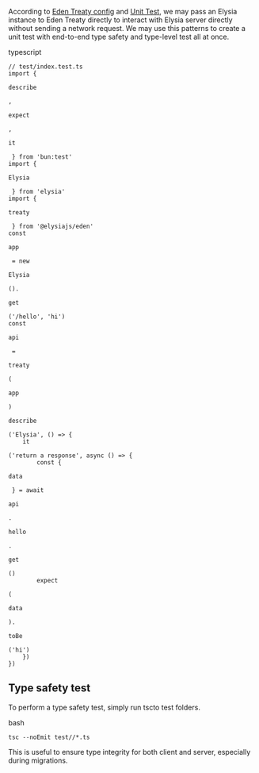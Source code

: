According to [Eden Treaty config](https://elysiajs.com/eden/treaty/config.html#urlorinstance) and [Unit Test](https://elysiajs.com/patterns/unit-test.html), we may pass an Elysia instance to Eden Treaty directly to interact with Elysia server directly without sending a network request.
We may use this patterns to create a unit test with end-to-end type safety and type-level test all at once.

typescript
```
// test/index.test.ts
import { 

describe

, 

expect

, 

it

 } from 'bun:test'
import { 

Elysia

 } from 'elysia'
import { 

treaty

 } from '@elysiajs/eden'
const 

app

 = new 

Elysia

().

get

('/hello', 'hi')
const 

api

 = 

treaty

(

app

)

describe

('Elysia', () => {
    it

('return a response', async () => {
        const { 

data

 } = await 

api

.

hello

.

get

()
        expect

(

data

).

toBe

('hi')
    })
})
```


## Type safety test [​](#type-safety-test)


To perform a type safety test, simply run tscto test folders.

bash
```
tsc --noEmit test//*.ts
```

This is useful to ensure type integrity for both client and server, especially during migrations.